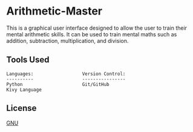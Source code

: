 # Arithmetic-Master
This is a graphical user interface designed to allow the user to train their mental arithmetic skills. It can be used to train mental maths such as addition, subtraction, multiplication, and division.

## Tools Used
```
Languages:                  Version Control:
----------                  ----------------
Python                      Git/GitHub
Kivy Language
```

## License
[GNU ](https://choosealicense.com/licenses/gpl-3.0/)
